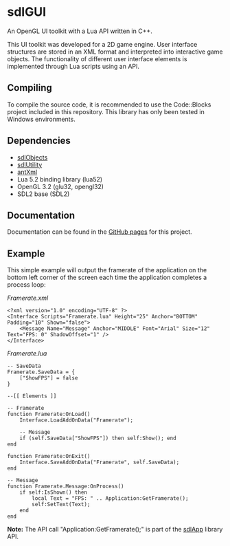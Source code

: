 # sdlGUI

An OpenGL UI toolkit with a Lua API written in C++. 

This UI toolkit was developed for a 2D game engine. User interface structures are stored in an XML format and interpreted into interactive game objects. The functionality of different user interface elements is implemented through Lua scripts using an API.  

## Compiling
To compile the source code, it is recommended to use the Code::Blocks project included in this repository. This library has only been tested in Windows environments. 

## Dependencies
- [sdlObjects](https://github.com/antSDL2/sdlObjects)
- [sdlUtility](https://github.com/antSDL2/sdlUtility)
- [antXml](https://github.com/atrapalis/antXml)
- Lua 5.2 binding library (lua52)
- OpenGL 3.2 (glu32, opengl32)
- SDL2 base (SDL2)

## Documentation
Documentation can be found in the [GitHub pages](https://antSDL2.github.io/sdlGUI/) for this project.

## Example

This simple example will output the framerate of the application on the bottom left corner of the screen each time the application completes a process loop:

*Framerate.xml*
```
<?xml version="1.0" encoding="UTF-8" ?>
<Interface Scripts="Framerate.lua" Height="25" Anchor="BOTTOM" Padding="10" Shown="false">
	<Message Name="Message" Anchor="MIDDLE" Font="Arial" Size="12" Text="FPS: 0" ShadowOffset="1" />
</Interface>
```

*Framerate.lua*
```
-- SaveData
Framerate.SaveData = {
	["ShowFPS"] = false
}

--[[ Elements ]]

-- Framerate
function Framerate:OnLoad()
	Interface.LoadAddOnData("Framerate");
	
	-- Message
	if (self.SaveData["ShowFPS"]) then self:Show(); end
end

function Framerate:OnExit()
	Interface.SaveAddOnData("Framerate", self.SaveData);
end

-- Message
function Framerate.Message:OnProcess()
	if self:IsShown() then
		local Text = "FPS: " .. Application:GetFramerate();
		self:SetText(Text);
	end
end
```
**Note:** The API call "Application:GetFramerate();" is part of the [sdlApp](https://github.com/antSDL2/sdlApp) library API.
